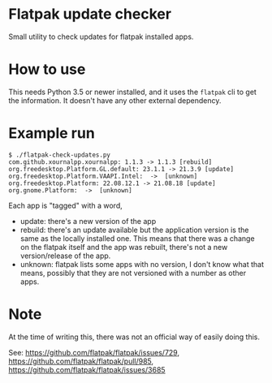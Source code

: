 # Flatpak update checker

Small utility to check updates for flatpak installed apps.

# How to use

This needs Python 3.5 or newer installed, and it uses the `flatpak` cli
to get the information. It doesn't have any other external dependency.

# Example run

```
$ ./flatpak-check-updates.py
com.github.xournalpp.xournalpp: 1.1.3 -> 1.1.3 [rebuild]
org.freedesktop.Platform.GL.default: 23.1.1 -> 21.3.9 [update]
org.freedesktop.Platform.VAAPI.Intel:  ->  [unknown]
org.freedesktop.Platform: 22.08.12.1 -> 21.08.18 [update]
org.gnome.Platform:  ->  [unknown]
```

Each app is "tagged" with a word,
* update: there's a new version of the app
* rebuild: there's an update available but the application version is the same
as the locally installed one. This means that there was a change on the
flatpak itself and the app was rebuilt, there's not a new version/release of
the app.
* unknown: flatpak lists some apps with no version, I don't know what that
means, possibly that they are not versioned with a number as other apps.


# Note
At the time of writing this, there was not an official way of easily doing
this.

See: https://github.com/flatpak/flatpak/issues/729,
https://github.com/flatpak/flatpak/pull/985,
https://github.com/flatpak/flatpak/issues/3685
